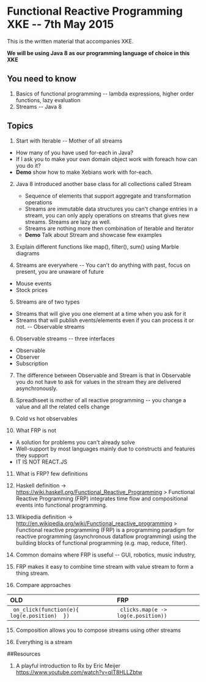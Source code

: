 # Functional Reactive Programming XKE -- 7th May 2015

This is the written material that accompanies XKE.

**We will be using Java 8 as our programming language of choice in this XKE**

## You need to know

1. Basics of functional programming -- lambda expressions, higher order functions, lazy evaluation
2. Streams -- Java 8


## Topics

1. Start with Iterable -- Mother of all streams
  * How many of you have used for-each in Java?
  * If I ask you to make your own domain object work with foreach how can you do it?
  * **Demo** show how to make Xebians work with for-each.

2. Java 8 introduced another base class for all collections called Stream
    * Sequence of elements that support aggregate and transformation operations
    * Streams are immutable data structures you can't change entries in a stream, you can only apply operations on streams that gives new streams. Streams are lazy as well.
    * Streams are nothing more then combination of Iterable<T> and Iterator<T>
    * **Demo** Talk about Stream and showcase few examples

3. Explain different functions like map(), filter(), sum() using Marble diagrams

4. Streams are everywhere -- You can't do anything with past, focus on present, you are unaware of future
  * Mouse events
  * Stock prices

5. Streams are of two types
  * Streams that will give you one element at a time when you ask for it
  * Streams that will publish events/elements even if you can process it or not. -- Observable streams

6. Observable streams -- three interfaces
  * Observable
  * Observer
  * Subscription

7. The difference between Observable and Stream is that in Observable you do not have to ask for values in the stream they are delivered asynchronously.

8. Spreadhseet is mother of all reactive programming -- you change a value and all the related cells change

9. Cold vs hot observables

10. What FRP is not
  * A solution for problems you can't already solve
  * Well-support by most languages mainly due to constructs and features they support
  * IT IS NOT REACT.JS

11. What is FRP? few definitions
  1. Haskell definition -> https://wiki.haskell.org/Functional_Reactive_Programming
    > Functional Reactive Programming (FRP) integrates time flow and compositional events into functional programming.

  2. Wikipedia definition -> http://en.wikipedia.org/wiki/Functional_reactive_programming
    > Functional reactive programming (FRP) is a programming paradigm for reactive programming (asynchronous dataflow programming) using the building blocks of functional programming (e.g. map, reduce, filter).

12. Common domains where FRP is useful -- GUI, robotics, music industry,

13. FRP makes it easy to combine time stream with value stream to form a thing stream.

14. Compare approaches

| OLD     | FRP |
| :------------- | :------------- |
| ``` on_click(function(e){ log(e.position)  })``` |``` clicks.map(e -> log(e.position))``` |

15. Composition allows you to compose streams using other streams

16. Everything is a stream 

##Resources

1. A playful introduction to Rx by Eric Meijer https://www.youtube.com/watch?v=qIT8HLLZbtw
